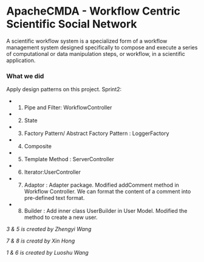 # ApacheCMDA - Workflow Centric Scientific Social Network

A scientific workflow system is a specialized form of a workflow management system designed specifically to compose and execute a series of computational or data manipulation steps, or workflow, in a scientific application.

### What we did
Apply design patterns on this project.
Sprint2:
* 1. Pipe and Filter: WorkflowController
* 2. State
* 3. Factory Pattern/ Abstract Factory Pattern :  LoggerFactory
* 4. Composite
* 5. Template Method : ServerController
* 6. Iterator:UserController
* 7. Adaptor : Adapter package. Modified addComment method in Workflow Controller. We can format the content of a comment into pre-defined text format.
* 8. Builder : Add inner class UserBuilder in User Model. Modified the method to create a new user.
 
 
 
 
 
 
 
*3 & 5 is created by Zhengyi Wang*

*7 & 8 is creatd by Xin Hong*

*1 & 6 is created by Luoshu Wang*
